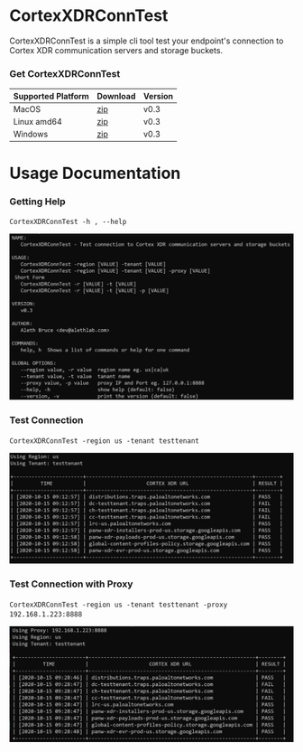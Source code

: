 # CortexXDRConnTest

CortexXDRConnTest is a simple cli tool test your endpoint's connection to Cortex XDR communication servers and storage buckets.

### Get CortexXDRConnTest

| Supported Platform | Download                                                | Version |
| :----------------- | ------------------------------------------------------- | ------- |
| MacOS              | [zip](./binaries/v03/macos/CortexXDRConnTest.zip)       | v0.3    |
| Linux amd64        | [zip](./binaries/v03/linux_amd64/CortexXDRConnTest.zip) | v0.3    |
| Windows            | [zip](./binaries/v03/windows/CortexXDRConnTest.zip)     | v0.3    |



# Usage Documentation

### Getting Help

`CortexXDRConnTest -h , --help`

![CLI Help](./images/readme/help.png)

### Test Connection 

`CortexXDRConnTest -region us -tenant testtenant`

![test connection](./images/readme/test_connection.png)

### Test Connection with Proxy

`CortexXDRConnTest -region us -tenant testtenant -proxy 192.168.1.223:8888`

![Test with Proxy](./images/readme/test_connection_proxy.png)